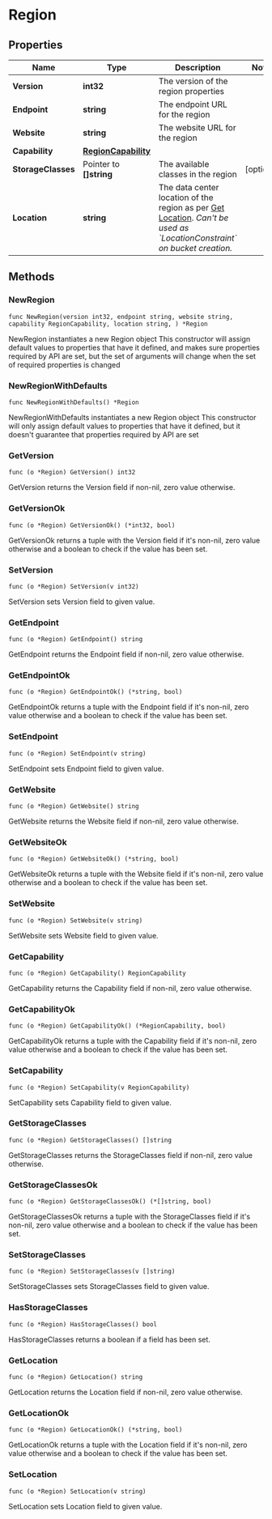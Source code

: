 # Region

## Properties

|Name | Type | Description | Notes|
|------------ | ------------- | ------------- | -------------|
|**Version** | **int32** | The version of the region properties | |
|**Endpoint** | **string** | The endpoint URL for the region | |
|**Website** | **string** | The website URL for the region | |
|**Capability** | [**RegionCapability**](RegionCapability.md) |  | |
|**StorageClasses** | Pointer to **[]string** | The available classes in the region | [optional] |
|**Location** | **string** | The data center location of the region as per [Get Location](/docs/cloud/v6/#tag/Locations/operation/locationsGet). *Can&#39;t be used as &#x60;LocationConstraint&#x60; on bucket creation.*  | |

## Methods

### NewRegion

`func NewRegion(version int32, endpoint string, website string, capability RegionCapability, location string, ) *Region`

NewRegion instantiates a new Region object
This constructor will assign default values to properties that have it defined,
and makes sure properties required by API are set, but the set of arguments
will change when the set of required properties is changed

### NewRegionWithDefaults

`func NewRegionWithDefaults() *Region`

NewRegionWithDefaults instantiates a new Region object
This constructor will only assign default values to properties that have it defined,
but it doesn't guarantee that properties required by API are set

### GetVersion

`func (o *Region) GetVersion() int32`

GetVersion returns the Version field if non-nil, zero value otherwise.

### GetVersionOk

`func (o *Region) GetVersionOk() (*int32, bool)`

GetVersionOk returns a tuple with the Version field if it's non-nil, zero value otherwise
and a boolean to check if the value has been set.

### SetVersion

`func (o *Region) SetVersion(v int32)`

SetVersion sets Version field to given value.


### GetEndpoint

`func (o *Region) GetEndpoint() string`

GetEndpoint returns the Endpoint field if non-nil, zero value otherwise.

### GetEndpointOk

`func (o *Region) GetEndpointOk() (*string, bool)`

GetEndpointOk returns a tuple with the Endpoint field if it's non-nil, zero value otherwise
and a boolean to check if the value has been set.

### SetEndpoint

`func (o *Region) SetEndpoint(v string)`

SetEndpoint sets Endpoint field to given value.


### GetWebsite

`func (o *Region) GetWebsite() string`

GetWebsite returns the Website field if non-nil, zero value otherwise.

### GetWebsiteOk

`func (o *Region) GetWebsiteOk() (*string, bool)`

GetWebsiteOk returns a tuple with the Website field if it's non-nil, zero value otherwise
and a boolean to check if the value has been set.

### SetWebsite

`func (o *Region) SetWebsite(v string)`

SetWebsite sets Website field to given value.


### GetCapability

`func (o *Region) GetCapability() RegionCapability`

GetCapability returns the Capability field if non-nil, zero value otherwise.

### GetCapabilityOk

`func (o *Region) GetCapabilityOk() (*RegionCapability, bool)`

GetCapabilityOk returns a tuple with the Capability field if it's non-nil, zero value otherwise
and a boolean to check if the value has been set.

### SetCapability

`func (o *Region) SetCapability(v RegionCapability)`

SetCapability sets Capability field to given value.


### GetStorageClasses

`func (o *Region) GetStorageClasses() []string`

GetStorageClasses returns the StorageClasses field if non-nil, zero value otherwise.

### GetStorageClassesOk

`func (o *Region) GetStorageClassesOk() (*[]string, bool)`

GetStorageClassesOk returns a tuple with the StorageClasses field if it's non-nil, zero value otherwise
and a boolean to check if the value has been set.

### SetStorageClasses

`func (o *Region) SetStorageClasses(v []string)`

SetStorageClasses sets StorageClasses field to given value.

### HasStorageClasses

`func (o *Region) HasStorageClasses() bool`

HasStorageClasses returns a boolean if a field has been set.

### GetLocation

`func (o *Region) GetLocation() string`

GetLocation returns the Location field if non-nil, zero value otherwise.

### GetLocationOk

`func (o *Region) GetLocationOk() (*string, bool)`

GetLocationOk returns a tuple with the Location field if it's non-nil, zero value otherwise
and a boolean to check if the value has been set.

### SetLocation

`func (o *Region) SetLocation(v string)`

SetLocation sets Location field to given value.



